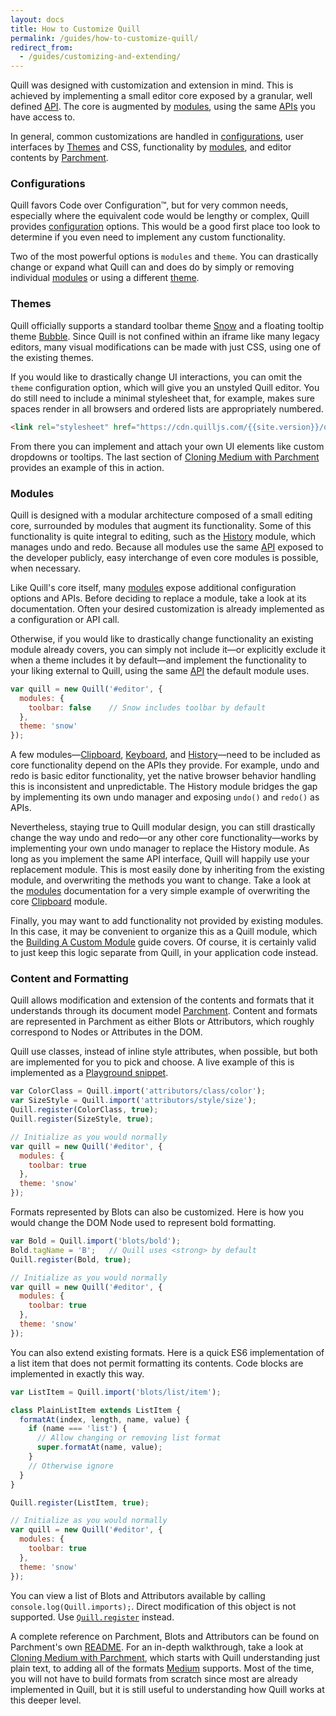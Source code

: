 ```yaml
---
layout: docs
title: How to Customize Quill
permalink: /guides/how-to-customize-quill/
redirect_from:
  - /guides/customizing-and-extending/
---
```


Quill was designed with customization and extension in mind. This is achieved by implementing a small editor core exposed by a granular, well defined [API](/docs/api/). The core is augmented by [modules](/docs/modules), using the same [APIs](/docs/api/) you have access to.

In general, common customizations are handled in [configurations](#configurations/), user interfaces by [Themes](#themes) and CSS, functionality by [modules](#modules), and editor contents by [Parchment](#document-contents-and-formatting).


### Configurations

Quill favors Code over Configuration&trade;, but for very common needs, especially where the equivalent code would be lengthy or complex, Quill provides [configuration](/docs/configuration/) options. This would be a good first place too look to determine if you even need to implement any custom functionality.

Two of the most powerful options is `modules` and `theme`. You can drastically change or expand what Quill can and does do by simply or removing individual [modules](/docs/modules/) or using a different [theme](/docs/themes/).


### Themes

Quill officially supports a standard toolbar theme [Snow](/docs/themes/#snow) and a floating tooltip theme [Bubble](/docs/themes/#bubble). Since Quill is not confined within an iframe like many legacy editors, many visual modifications can be made with just CSS, using one of the existing themes.

If you would like to drastically change UI interactions, you can omit the `theme` configuration option, which will give you an unstyled Quill editor. You do still need to include a minimal stylesheet that, for example, makes sure spaces render in all browsers and ordered lists are appropriately numbered.

```html
<link rel="stylesheet" href="https://cdn.quilljs.com/{{site.version}}/quill.core.css">
```

From there you can implement and attach your own UI elements like custom dropdowns or tooltips. The last section of [Cloning Medium with Parchment](/guides/cloning-medium-with-parchment/#final-polish) provides an example of this in action.


### Modules

Quill is designed with a modular architecture composed of a small editing core, surrounded by modules that augment its functionality. Some of this functionality is quite integral to editing, such as the [History](/docs/modules/history/) module, which manages undo and redo. Because all modules use the same [API](/docs/api/) exposed to the developer publicly, easy interchange of even core modules is possible, when necessary.

Like Quill's core itself, many [modules](/docs/modules/) expose additional configuration options and APIs. Before deciding to replace a module, take a look at its documentation. Often your desired customization is already implemented as a configuration or API call.

Otherwise, if you would like to drastically change functionality an existing module already covers, you can simply not include it&mdash;or explicitly exclude it when a theme includes it by default&mdash;and implement the functionality to your liking external to Quill, using the same [API](/docs/api/) the default module uses.

```js
var quill = new Quill('#editor', {
  modules: {
    toolbar: false    // Snow includes toolbar by default
  },
  theme: 'snow'
});
```

A few modules&mdash;[Clipboard](/docs/modules/clipboard/), [Keyboard](/docs/modules/keyboard/), and [History](/docs/modules/history/)&mdash;need to be included as core functionality depend on the APIs they provide. For example, undo and redo is basic editor functionality, yet the native browser behavior handling this is inconsistent and unpredictable. The History module bridges the gap by implementing its own undo manager and exposing `undo()` and `redo()` as APIs.

Nevertheless, staying true to Quill modular design, you can still drastically change the way undo and redo&mdash;or any other core functionality&mdash;works by implementing your own undo manager to replace the History module. As long as you implement the same API interface, Quill will happily use your replacement module. This is most easily done by inheriting from the existing module, and overwriting the methods you want to change. Take a look at the [modules](/docs/modules/) documentation for a very simple example of overwriting the core [Clipboard](/docs/modules/clipboard/) module.

Finally, you may want to add functionality not provided by existing modules. In this case, it may be convenient to organize this as a Quill module, which the [Building A Custom Module](/guides/building-a-custom-module/) guide covers. Of course, it is certainly valid to just keep this logic separate from Quill, in your application code instead.


### Content and Formatting

Quill allows modification and extension of the contents and formats that it understands through its document model [Parchment](https://github.com/quilljs/parchment/). Content and formats are represented in Parchment as either Blots or Attributors, which roughly correspond to Nodes or Attributes in the DOM.

Quill use classes, instead of inline style attributes, when possible, but both are implemented for you to pick and choose. A live example of this is implemented as a [Playground snippet](/playground/#class-vs-inline-style).

```js
var ColorClass = Quill.import('attributors/class/color');
var SizeStyle = Quill.import('attributors/style/size');
Quill.register(ColorClass, true);
Quill.register(SizeStyle, true);

// Initialize as you would normally
var quill = new Quill('#editor', {
  modules: {
    toolbar: true
  },
  theme: 'snow'
});
```

Formats represented by Blots can also be customized. Here is how you would change the DOM Node used to represent bold formatting.

```js
var Bold = Quill.import('blots/bold');
Bold.tagName = 'B';   // Quill uses <strong> by default
Quill.register(Bold, true);

// Initialize as you would normally
var quill = new Quill('#editor', {
  modules: {
    toolbar: true
  },
  theme: 'snow'
});
```

You can also extend existing formats. Here is a quick ES6 implementation of a list item that does not permit formatting its contents. Code blocks are implemented in exactly this way.

```js
var ListItem = Quill.import('blots/list/item');

class PlainListItem extends ListItem {
  formatAt(index, length, name, value) {
    if (name === 'list') {
      // Allow changing or removing list format
      super.formatAt(name, value);
    }
    // Otherwise ignore
  }
}

Quill.register(ListItem, true);

// Initialize as you would normally
var quill = new Quill('#editor', {
  modules: {
    toolbar: true
  },
  theme: 'snow'
});
```

You can view a list of Blots and Attributors available by calling `console.log(Quill.imports);`. Direct modification of this object is not supported. Use [`Quill.register`](/docs/api/#register) instead.

A complete reference on Parchment, Blots and Attributors can be found on Parchment's own [README](https://github.com/quilljs/parchment/). For an in-depth walkthrough, take a look at [Cloning Medium with Parchment](/guides/cloning-medium-with-parchment/), which starts with Quill understanding just plain text, to adding all of the formats [Medium](https://medium.com/) supports. Most of the time, you will not have to build formats from scratch since most are already implemented in Quill, but it is still useful to understanding how Quill works at this deeper level.
